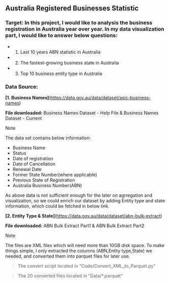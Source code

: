 ## Australia Registered Businesses Statistic

### Target: In this project, I would like to analysis the business registration in Australia year over year. In my data visualization part, I would like to answer below questions:

- 1. Last 10 years ABN statistic in Australia

- 2. The fastest-growing business state in Australia

- 3. Top 10 business entity type in Australia

### Data Source:

**[1. Business Names]**(https://data.gov.au/data/dataset/asic-business-names)

**File downloaded:**
    Business Names Dataset - Help File & Business Names Dataset - Current

> [!NOTE]
> The data set contains below information:
>   * Business Name
>   * Status
>   * Date of registration
>   * Date of Cancellation
>   * Renewal Date
>   * Former State Number(where applicable)
>   * Previous State of Registration
>   * Australia Business Number(ABN)
> 
> As above data is not sufficient enough for the later on agrregation and visualization, so we could enrich our dataset by adding Entity type and state information, which could be fetched in below link.

**[2. Entity Type & State]**(https://data.gov.au/data/dataset/abn-bulk-extract)

**File downloaded:**
    ABN Bulk Extract Part1 & ABN Bulk Extract Part2

> [!NOTE]
> The files are XML files which will need more than 10GB disk space. To make things simple, I only extracted the columns (ABN,Entity type,State) we needed, and converted them into parquet files for later use. 

>The convert script located in "Code/Convert_XML_to_Parquet.py" 

>The 20 converted files located in "Data/*.parquet" 

